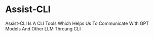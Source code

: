 # Assist-CLI
Assist-CLI Is A CLI Tools Which Helps Us To Communicate With GPT Models And Other LLM Throung CLI
